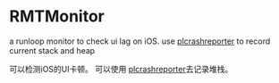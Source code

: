 # RMTMonitor
a runloop monitor to check ui lag on iOS.
use [plcrashreporter](https://github.com/plausiblelabs/plcrashreporter) to record current stack and heap

可以检测iOS的UI卡顿。
可以使用 [plcrashreporter](https://github.com/plausiblelabs/plcrashreporter)去记录堆栈。

